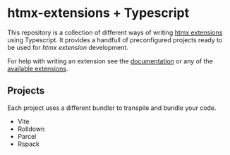 # htmx-extensions + Typescript

This repository is a collection of different ways of writing [htmx extensions](https://htmx.org/docs/#extensions) using Typescript.
It provides a handfull of preconfigured projects ready to be used for *htmx extension* development.

For help with writing an extension see the [documentation](https://htmx.org/extensions/building/) or any of the [available extensions](https://htmx.org/extensions/).

## Projects

Each project uses a different bundler to transpile and bundle your code.

- Vite
- Rolldown
- Parcel
- Rspack
